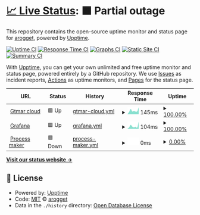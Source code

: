 # [📈 Live Status](https://demo.upptime.js.org): <!--live status--> **🟧 Partial outage**

This repository contains the open-source uptime monitor and status page for [arogget](https://demo.upptime.js.org), powered by [Upptime](https://github.com/upptime/upptime).

[![Uptime CI](https://github.com/arogget/upptime/workflows/Uptime%20CI/badge.svg)](https://github.com/arogget/upptime/actions?query=workflow%3A%22Uptime+CI%22)
[![Response Time CI](https://github.com/arogget/upptime/workflows/Response%20Time%20CI/badge.svg)](https://github.com/arogget/upptime/actions?query=workflow%3A%22Response+Time+CI%22)
[![Graphs CI](https://github.com/arogget/upptime/workflows/Graphs%20CI/badge.svg)](https://github.com/arogget/upptime/actions?query=workflow%3A%22Graphs+CI%22)
[![Static Site CI](https://github.com/arogget/upptime/workflows/Static%20Site%20CI/badge.svg)](https://github.com/arogget/upptime/actions?query=workflow%3A%22Static+Site+CI%22)
[![Summary CI](https://github.com/arogget/upptime/workflows/Summary%20CI/badge.svg)](https://github.com/arogget/upptime/actions?query=workflow%3A%22Summary+CI%22)

With [Upptime](https://upptime.js.org), you can get your own unlimited and free uptime monitor and status page, powered entirely by a GitHub repository. We use [Issues](https://github.com/arogget/upptime/issues) as incident reports, [Actions](https://github.com/arogget/upptime/actions) as uptime monitors, and [Pages](https://demo.upptime.js.org) for the status page.

<!--start: status pages-->
<!-- This summary is generated by Upptime (https://github.com/upptime/upptime) -->
<!-- Do not edit this manually, your changes will be overwritten -->
<!-- prettier-ignore -->
| URL | Status | History | Response Time | Uptime |
| --- | ------ | ------- | ------------- | ------ |
| <img alt="" src="https://favicons.githubusercontent.com/cloud.gpschile.com" height="13"> [Gtmar cloud](https://cloud.gpschile.com) | 🟩 Up | [gtmar-cloud.yml](https://github.com/arogget/gtmar_uptime/commits/HEAD/history/gtmar-cloud.yml) | <details><summary><img alt="Response time graph" src="./graphs/gtmar-cloud/response-time-week.png" height="20"> 145ms</summary><br><a href="https://arogget.github.io/gtmar_uptime/history/gtmar-cloud"><img alt="Response time 161" src="https://img.shields.io/endpoint?url=https%3A%2F%2Fraw.githubusercontent.com%2Farogget%2Fgtmar_uptime%2FHEAD%2Fapi%2Fgtmar-cloud%2Fresponse-time.json"></a><br><a href="https://arogget.github.io/gtmar_uptime/history/gtmar-cloud"><img alt="24-hour response time 271" src="https://img.shields.io/endpoint?url=https%3A%2F%2Fraw.githubusercontent.com%2Farogget%2Fgtmar_uptime%2FHEAD%2Fapi%2Fgtmar-cloud%2Fresponse-time-day.json"></a><br><a href="https://arogget.github.io/gtmar_uptime/history/gtmar-cloud"><img alt="7-day response time 145" src="https://img.shields.io/endpoint?url=https%3A%2F%2Fraw.githubusercontent.com%2Farogget%2Fgtmar_uptime%2FHEAD%2Fapi%2Fgtmar-cloud%2Fresponse-time-week.json"></a><br><a href="https://arogget.github.io/gtmar_uptime/history/gtmar-cloud"><img alt="30-day response time 161" src="https://img.shields.io/endpoint?url=https%3A%2F%2Fraw.githubusercontent.com%2Farogget%2Fgtmar_uptime%2FHEAD%2Fapi%2Fgtmar-cloud%2Fresponse-time-month.json"></a><br><a href="https://arogget.github.io/gtmar_uptime/history/gtmar-cloud"><img alt="1-year response time 161" src="https://img.shields.io/endpoint?url=https%3A%2F%2Fraw.githubusercontent.com%2Farogget%2Fgtmar_uptime%2FHEAD%2Fapi%2Fgtmar-cloud%2Fresponse-time-year.json"></a></details> | <details><summary><a href="https://arogget.github.io/gtmar_uptime/history/gtmar-cloud">100.00%</a></summary><a href="https://arogget.github.io/gtmar_uptime/history/gtmar-cloud"><img alt="All-time uptime 97.53%" src="https://img.shields.io/endpoint?url=https%3A%2F%2Fraw.githubusercontent.com%2Farogget%2Fgtmar_uptime%2FHEAD%2Fapi%2Fgtmar-cloud%2Fuptime.json"></a><br><a href="https://arogget.github.io/gtmar_uptime/history/gtmar-cloud"><img alt="24-hour uptime 100.00%" src="https://img.shields.io/endpoint?url=https%3A%2F%2Fraw.githubusercontent.com%2Farogget%2Fgtmar_uptime%2FHEAD%2Fapi%2Fgtmar-cloud%2Fuptime-day.json"></a><br><a href="https://arogget.github.io/gtmar_uptime/history/gtmar-cloud"><img alt="7-day uptime 100.00%" src="https://img.shields.io/endpoint?url=https%3A%2F%2Fraw.githubusercontent.com%2Farogget%2Fgtmar_uptime%2FHEAD%2Fapi%2Fgtmar-cloud%2Fuptime-week.json"></a><br><a href="https://arogget.github.io/gtmar_uptime/history/gtmar-cloud"><img alt="30-day uptime 97.53%" src="https://img.shields.io/endpoint?url=https%3A%2F%2Fraw.githubusercontent.com%2Farogget%2Fgtmar_uptime%2FHEAD%2Fapi%2Fgtmar-cloud%2Fuptime-month.json"></a><br><a href="https://arogget.github.io/gtmar_uptime/history/gtmar-cloud"><img alt="1-year uptime 97.53%" src="https://img.shields.io/endpoint?url=https%3A%2F%2Fraw.githubusercontent.com%2Farogget%2Fgtmar_uptime%2FHEAD%2Fapi%2Fgtmar-cloud%2Fuptime-year.json"></a></details>
| <img alt="" src="https://favicons.githubusercontent.com/vis.ronkotech.com" height="13"> [Grafana](https://vis.ronkotech.com) | 🟩 Up | [grafana.yml](https://github.com/arogget/gtmar_uptime/commits/HEAD/history/grafana.yml) | <details><summary><img alt="Response time graph" src="./graphs/grafana/response-time-week.png" height="20"> 104ms</summary><br><a href="https://arogget.github.io/gtmar_uptime/history/grafana"><img alt="Response time 145" src="https://img.shields.io/endpoint?url=https%3A%2F%2Fraw.githubusercontent.com%2Farogget%2Fgtmar_uptime%2FHEAD%2Fapi%2Fgrafana%2Fresponse-time.json"></a><br><a href="https://arogget.github.io/gtmar_uptime/history/grafana"><img alt="24-hour response time 272" src="https://img.shields.io/endpoint?url=https%3A%2F%2Fraw.githubusercontent.com%2Farogget%2Fgtmar_uptime%2FHEAD%2Fapi%2Fgrafana%2Fresponse-time-day.json"></a><br><a href="https://arogget.github.io/gtmar_uptime/history/grafana"><img alt="7-day response time 104" src="https://img.shields.io/endpoint?url=https%3A%2F%2Fraw.githubusercontent.com%2Farogget%2Fgtmar_uptime%2FHEAD%2Fapi%2Fgrafana%2Fresponse-time-week.json"></a><br><a href="https://arogget.github.io/gtmar_uptime/history/grafana"><img alt="30-day response time 145" src="https://img.shields.io/endpoint?url=https%3A%2F%2Fraw.githubusercontent.com%2Farogget%2Fgtmar_uptime%2FHEAD%2Fapi%2Fgrafana%2Fresponse-time-month.json"></a><br><a href="https://arogget.github.io/gtmar_uptime/history/grafana"><img alt="1-year response time 145" src="https://img.shields.io/endpoint?url=https%3A%2F%2Fraw.githubusercontent.com%2Farogget%2Fgtmar_uptime%2FHEAD%2Fapi%2Fgrafana%2Fresponse-time-year.json"></a></details> | <details><summary><a href="https://arogget.github.io/gtmar_uptime/history/grafana">100.00%</a></summary><a href="https://arogget.github.io/gtmar_uptime/history/grafana"><img alt="All-time uptime 74.32%" src="https://img.shields.io/endpoint?url=https%3A%2F%2Fraw.githubusercontent.com%2Farogget%2Fgtmar_uptime%2FHEAD%2Fapi%2Fgrafana%2Fuptime.json"></a><br><a href="https://arogget.github.io/gtmar_uptime/history/grafana"><img alt="24-hour uptime 100.00%" src="https://img.shields.io/endpoint?url=https%3A%2F%2Fraw.githubusercontent.com%2Farogget%2Fgtmar_uptime%2FHEAD%2Fapi%2Fgrafana%2Fuptime-day.json"></a><br><a href="https://arogget.github.io/gtmar_uptime/history/grafana"><img alt="7-day uptime 100.00%" src="https://img.shields.io/endpoint?url=https%3A%2F%2Fraw.githubusercontent.com%2Farogget%2Fgtmar_uptime%2FHEAD%2Fapi%2Fgrafana%2Fuptime-week.json"></a><br><a href="https://arogget.github.io/gtmar_uptime/history/grafana"><img alt="30-day uptime 74.32%" src="https://img.shields.io/endpoint?url=https%3A%2F%2Fraw.githubusercontent.com%2Farogget%2Fgtmar_uptime%2FHEAD%2Fapi%2Fgrafana%2Fuptime-month.json"></a><br><a href="https://arogget.github.io/gtmar_uptime/history/grafana"><img alt="1-year uptime 74.32%" src="https://img.shields.io/endpoint?url=https%3A%2F%2Fraw.githubusercontent.com%2Farogget%2Fgtmar_uptime%2FHEAD%2Fapi%2Fgrafana%2Fuptime-year.json"></a></details>
| <img alt="" src="https://favicons.githubusercontent.com/bpm.ronkotech.com" height="13"> [Process maker](http://bpm.ronkotech.com) | 🟥 Down | [process-maker.yml](https://github.com/arogget/gtmar_uptime/commits/HEAD/history/process-maker.yml) | <details><summary><img alt="Response time graph" src="./graphs/process-maker/response-time-week.png" height="20"> 0ms</summary><br><a href="https://arogget.github.io/gtmar_uptime/history/process-maker"><img alt="Response time 115" src="https://img.shields.io/endpoint?url=https%3A%2F%2Fraw.githubusercontent.com%2Farogget%2Fgtmar_uptime%2FHEAD%2Fapi%2Fprocess-maker%2Fresponse-time.json"></a><br><a href="https://arogget.github.io/gtmar_uptime/history/process-maker"><img alt="24-hour response time 0" src="https://img.shields.io/endpoint?url=https%3A%2F%2Fraw.githubusercontent.com%2Farogget%2Fgtmar_uptime%2FHEAD%2Fapi%2Fprocess-maker%2Fresponse-time-day.json"></a><br><a href="https://arogget.github.io/gtmar_uptime/history/process-maker"><img alt="7-day response time 0" src="https://img.shields.io/endpoint?url=https%3A%2F%2Fraw.githubusercontent.com%2Farogget%2Fgtmar_uptime%2FHEAD%2Fapi%2Fprocess-maker%2Fresponse-time-week.json"></a><br><a href="https://arogget.github.io/gtmar_uptime/history/process-maker"><img alt="30-day response time 115" src="https://img.shields.io/endpoint?url=https%3A%2F%2Fraw.githubusercontent.com%2Farogget%2Fgtmar_uptime%2FHEAD%2Fapi%2Fprocess-maker%2Fresponse-time-month.json"></a><br><a href="https://arogget.github.io/gtmar_uptime/history/process-maker"><img alt="1-year response time 115" src="https://img.shields.io/endpoint?url=https%3A%2F%2Fraw.githubusercontent.com%2Farogget%2Fgtmar_uptime%2FHEAD%2Fapi%2Fprocess-maker%2Fresponse-time-year.json"></a></details> | <details><summary><a href="https://arogget.github.io/gtmar_uptime/history/process-maker">0.00%</a></summary><a href="https://arogget.github.io/gtmar_uptime/history/process-maker"><img alt="All-time uptime 4.03%" src="https://img.shields.io/endpoint?url=https%3A%2F%2Fraw.githubusercontent.com%2Farogget%2Fgtmar_uptime%2FHEAD%2Fapi%2Fprocess-maker%2Fuptime.json"></a><br><a href="https://arogget.github.io/gtmar_uptime/history/process-maker"><img alt="24-hour uptime 0.00%" src="https://img.shields.io/endpoint?url=https%3A%2F%2Fraw.githubusercontent.com%2Farogget%2Fgtmar_uptime%2FHEAD%2Fapi%2Fprocess-maker%2Fuptime-day.json"></a><br><a href="https://arogget.github.io/gtmar_uptime/history/process-maker"><img alt="7-day uptime 0.00%" src="https://img.shields.io/endpoint?url=https%3A%2F%2Fraw.githubusercontent.com%2Farogget%2Fgtmar_uptime%2FHEAD%2Fapi%2Fprocess-maker%2Fuptime-week.json"></a><br><a href="https://arogget.github.io/gtmar_uptime/history/process-maker"><img alt="30-day uptime 4.03%" src="https://img.shields.io/endpoint?url=https%3A%2F%2Fraw.githubusercontent.com%2Farogget%2Fgtmar_uptime%2FHEAD%2Fapi%2Fprocess-maker%2Fuptime-month.json"></a><br><a href="https://arogget.github.io/gtmar_uptime/history/process-maker"><img alt="1-year uptime 4.03%" src="https://img.shields.io/endpoint?url=https%3A%2F%2Fraw.githubusercontent.com%2Farogget%2Fgtmar_uptime%2FHEAD%2Fapi%2Fprocess-maker%2Fuptime-year.json"></a></details>

<!--end: status pages-->

[**Visit our status website →**](https://demo.upptime.js.org)

## 📄 License

- Powered by: [Upptime](https://github.com/upptime/upptime)
- Code: [MIT](./LICENSE) © [arogget](https://demo.upptime.js.org)
- Data in the `./history` directory: [Open Database License](https://opendatacommons.org/licenses/odbl/1-0/)
